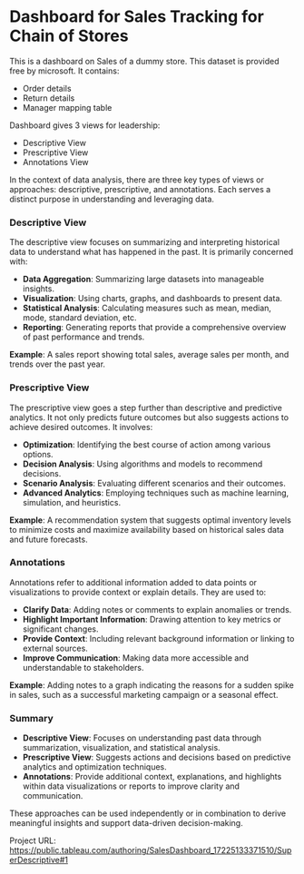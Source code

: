 # Dashboard for Sales Tracking for Chain of Stores
This is a dashboard on Sales of a dummy store. This dataset is provided free by microsoft. It contains:
- Order details
- Return details
- Manager mapping table

Dashboard gives 3 views for leadership:

- Descriptive View
- Prescriptive View
- Annotations View

In the context of data analysis, there are three key types of views or approaches: descriptive, prescriptive, and annotations. Each serves a distinct purpose in understanding and leveraging data.

### Descriptive View
The descriptive view focuses on summarizing and interpreting historical data to understand what has happened in the past. It is primarily concerned with:
- **Data Aggregation**: Summarizing large datasets into manageable insights.
- **Visualization**: Using charts, graphs, and dashboards to present data.
- **Statistical Analysis**: Calculating measures such as mean, median, mode, standard deviation, etc.
- **Reporting**: Generating reports that provide a comprehensive overview of past performance and trends.

**Example**: A sales report showing total sales, average sales per month, and trends over the past year.

### Prescriptive View
The prescriptive view goes a step further than descriptive and predictive analytics. It not only predicts future outcomes but also suggests actions to achieve desired outcomes. It involves:
- **Optimization**: Identifying the best course of action among various options.
- **Decision Analysis**: Using algorithms and models to recommend decisions.
- **Scenario Analysis**: Evaluating different scenarios and their outcomes.
- **Advanced Analytics**: Employing techniques such as machine learning, simulation, and heuristics.

**Example**: A recommendation system that suggests optimal inventory levels to minimize costs and maximize availability based on historical sales data and future forecasts.

### Annotations
Annotations refer to additional information added to data points or visualizations to provide context or explain details. They are used to:
- **Clarify Data**: Adding notes or comments to explain anomalies or trends.
- **Highlight Important Information**: Drawing attention to key metrics or significant changes.
- **Provide Context**: Including relevant background information or linking to external sources.
- **Improve Communication**: Making data more accessible and understandable to stakeholders.

**Example**: Adding notes to a graph indicating the reasons for a sudden spike in sales, such as a successful marketing campaign or a seasonal effect.

### Summary
- **Descriptive View**: Focuses on understanding past data through summarization, visualization, and statistical analysis.
- **Prescriptive View**: Suggests actions and decisions based on predictive analytics and optimization techniques.
- **Annotations**: Provide additional context, explanations, and highlights within data visualizations or reports to improve clarity and communication.

These approaches can be used independently or in combination to derive meaningful insights and support data-driven decision-making.

Project URL:
https://public.tableau.com/authoring/SalesDashboard_17225133371510/SuperDescriptive#1
